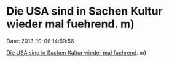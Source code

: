 Die USA sind in Sachen Kultur wieder mal fuehrend. m)
=====================================================

Date: 2013-10-06 14:59:56

[Die USA sind in Sachen Kultur wieder mal
fuehrend](http://www.vice.com/en_uk/read/i-tattooed-porn-websites-onto-my-face-so-my-kids-wouldnt-starve).
m)
